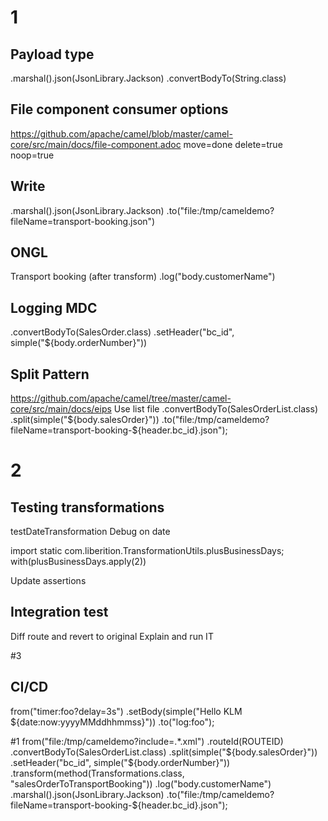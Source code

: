 # 1
## Payload type
.marshal().json(JsonLibrary.Jackson)
.convertBodyTo(String.class)

## File component consumer options
https://github.com/apache/camel/blob/master/camel-core/src/main/docs/file-component.adoc
move=done
delete=true
noop=true

## Write
.marshal().json(JsonLibrary.Jackson)
.to("file:/tmp/cameldemo?fileName=transport-booking.json")

## ONGL
Transport booking (after transform)
.log("body.customerName")

## Logging MDC
.convertBodyTo(SalesOrder.class)
.setHeader("bc_id", simple("${body.orderNumber}"))

## Split Pattern
https://github.com/apache/camel/tree/master/camel-core/src/main/docs/eips
Use list file
.convertBodyTo(SalesOrderList.class)
.split(simple("${body.salesOrder}"))
.to("file:/tmp/cameldemo?fileName=transport-booking-${header.bc_id}.json");


# 2
## Testing transformations
testDateTransformation
Debug on date

import static com.liberition.TransformationUtils.plusBusinessDays;
with(plusBusinessDays.apply(2))

Update assertions
## Integration test
Diff route and revert to original
Explain and run IT


#3
## CI/CD
from("timer:foo?delay=3s")
    .setBody(simple("Hello KLM ${date:now:yyyyMMddhhmmss}"))
    .to("log:foo");
    
 
 
 
 
 
 
 
 
 
 
 
 
 
 
 
 
 
 
 
 
    
    
    


#1
from("file:/tmp/cameldemo?include=.*.xml")
            .routeId(ROUTEID)
            .convertBodyTo(SalesOrderList.class)
            .split(simple("${body.salesOrder}"))
            .setHeader("bc_id", simple("${body.orderNumber}"))
            .transform(method(Transformations.class, "salesOrderToTransportBooking"))
            .log("body.customerName")
            .marshal().json(JsonLibrary.Jackson)
            .to("file:/tmp/cameldemo?fileName=transport-booking-${header.bc_id}.json");